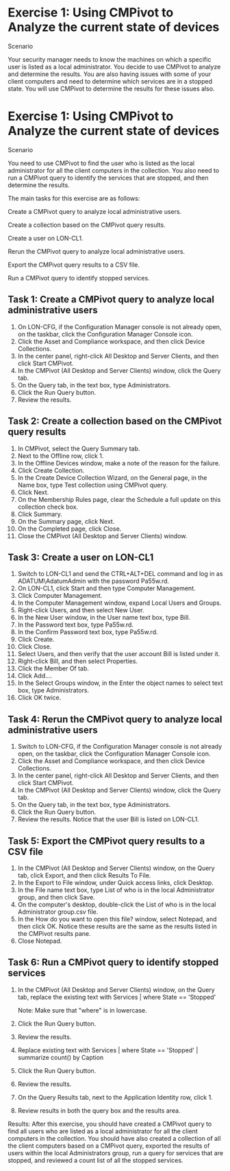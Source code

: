 # Exercise 1: Using CMPivot to Analyze the current state of devices

Scenario

Your security manager needs to know the machines on which a specific user is listed as a local administrator. You decide to use CMPivot to analyze and determine the results. You are also having issues with some of your client computers and need to determine which services are in a stopped state. You will use CMPivot to determine the results for these issues also.

# Exercise 1: Using CMPivot to Analyze the current state of devices
Scenario

You need to use CMPivot to find the user who is listed as the local administrator for all the client computers in the collection. You also need to run a CMPivot query to identify the services that are stopped, and then determine the results.

The main tasks for this exercise are as follows:

Create a CMPivot query to analyze local administrative users.

Create a collection based on the CMPivot query results.

Create a user on LON-CL1.

Rerun the CMPivot query to analyze local administrative users.

Export the CMPivot query results to a CSV file.

Run a CMPivot query to identify stopped services.

## Task 1: Create a CMPivot query to analyze local administrative users
1. On LON-CFG, if the Configuration Manager console is not already open, on the taskbar, click the Configuration Manager Console icon.
2. Click the Asset and Compliance workspace, and then click Device Collections.
3. In the center panel, right-click All Desktop and Server Clients, and then click Start CMPivot.
4. In the CMPivot (All Desktop and Server Clients) window, click the Query tab.
5. On the Query tab, in the text box, type Administrators.
6. Click the Run Query button.
7. Review the results.

## Task 2: Create a collection based on the CMPivot query results
1. In CMPivot, select the Query Summary tab.
2. Next to the Offline row, click 1.
3. In the Offline Devices window, make a note of the reason for the failure.
4. Click Create Collection.
5. In the Create Device Collection Wizard, on the General page, in the Name box, type Test collection using CMPivot query.
6. Click Next.
7. On the Membership Rules page, clear the Schedule a full update on this collection check box.
8. Click Summary.
9. On the Summary page, click Next.
10. On the Completed page, click Close.
11. Close the CMPivot (All Desktop and Server Clients) window.

## Task 3: Create a user on LON-CL1
1. Switch to LON-CL1 and send the CTRL+ALT+DEL command and log in as ADATUM\AdatumAdmin with the password Pa55w.rd.
2. On LON-CL1, click Start and then type Computer Management.
3. Click Computer Management.
4. In the Computer Management window, expand Local Users and Groups.
5. Right-click Users, and then select New User.
6. In the New User window, in the User name text box, type Bill.
7. In the Password text box, type Pa55w.rd.
8. In the Confirm Password text box, type Pa55w.rd.
9. Click Create.
10. Click Close.
11. Select Users, and then verify that the user account Bill is listed under it.
12. Right-click Bill, and then select Properties.
13. Click the Member Of tab.
14. Click Add....
15. In the Select Groups window, in the Enter the object names to select text box, type Administrators.
16. Click OK twice.

## Task 4: Rerun the CMPivot query to analyze local administrative users
1. Switch to LON-CFG, if the Configuration Manager console is not already open, on the taskbar, click the Configuration Manager Console icon.
2. Click the Asset and Compliance workspace, and then click Device Collections.
3. In the center panel, right-click All Desktop and Server Clients, and then click Start CMPivot.
4. In the CMPivot (All Desktop and Server Clients) window, click the Query tab.
5. On the Query tab, in the text box, type Administrators.
6. Click the Run Query button.
7. Review the results.
    Notice that the user Bill is listed on LON-CL1.

## Task 5: Export the CMPivot query results to a CSV file
1. In the CMPivot (All Desktop and Server Clients) window, on the Query tab, click Export, and then click Results To File.
2. In the Export to File window, under Quick access links, click Desktop.
3. In the File name text box, type List of who is in the local Administrator group, and then click Save.
4. On the computer's desktop, double-click the List of who is in the local Administrator group.csv file.
5. In the How do you want to open this file? window, select Notepad, and then click OK.
    Notice these results are the same as the results listed in the CMPivot results pane.
6. Close Notepad.

## Task 6: Run a CMPivot query to identify stopped services
1. In the CMPivot (All Desktop and Server Clients) window, on the Query tab, replace the existing text with Services | where State == 'Stopped'

    Note: Make sure that "where" is in lowercase.

2. Click the Run Query button.
3. Review the results.
4. Replace existing text with Services | where State == 'Stopped' | summarize count() by Caption
5. Click the Run Query button.
6. Review the results.
7. On the Query Results tab, next to the Application Identity row, click 1.
8. Review results in both the query box and the results area.

Results: After this exercise, you should have created a CMPivot query to find all users who are listed as a local administrator for all the client computers in the collection. You should have also created a collection of all the client computers based on a CMPivot query, exported the results of users within the local Administrators group, run a query for services that are stopped, and reviewed a count list of all the stopped services.
